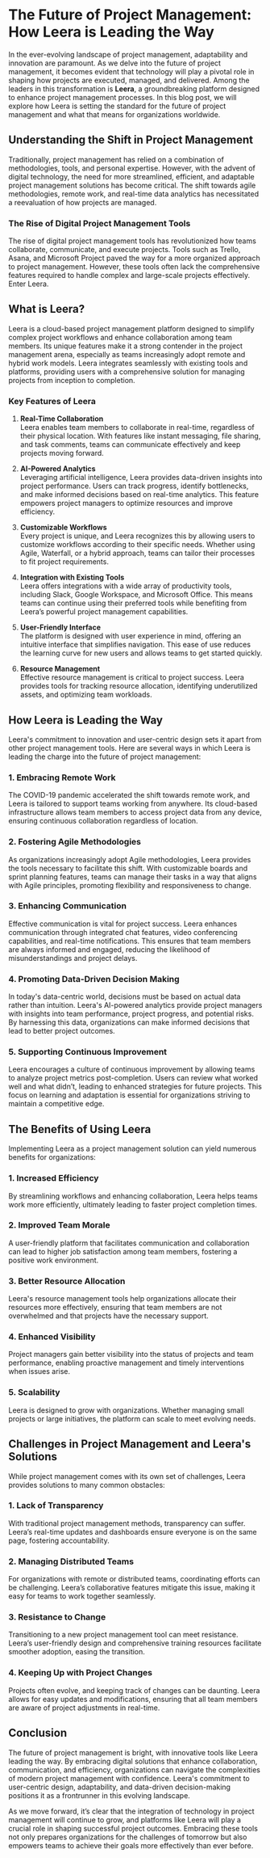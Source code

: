 # The Future of Project Management: How Leera is Leading the Way

In the ever-evolving landscape of project management, adaptability and innovation are paramount. As we delve into the future of project management, it becomes evident that technology will play a pivotal role in shaping how projects are executed, managed, and delivered. Among the leaders in this transformation is **Leera**, a groundbreaking platform designed to enhance project management processes. In this blog post, we will explore how Leera is setting the standard for the future of project management and what that means for organizations worldwide.

## Understanding the Shift in Project Management

Traditionally, project management has relied on a combination of methodologies, tools, and personal expertise. However, with the advent of digital technology, the need for more streamlined, efficient, and adaptable project management solutions has become critical. The shift towards agile methodologies, remote work, and real-time data analytics has necessitated a reevaluation of how projects are managed. 

### The Rise of Digital Project Management Tools

The rise of digital project management tools has revolutionized how teams collaborate, communicate, and execute projects. Tools such as Trello, Asana, and Microsoft Project paved the way for a more organized approach to project management. However, these tools often lack the comprehensive features required to handle complex and large-scale projects effectively. Enter Leera.

## What is Leera?

Leera is a cloud-based project management platform designed to simplify complex project workflows and enhance collaboration among team members. Its unique features make it a strong contender in the project management arena, especially as teams increasingly adopt remote and hybrid work models. Leera integrates seamlessly with existing tools and platforms, providing users with a comprehensive solution for managing projects from inception to completion.

### Key Features of Leera

1. **Real-Time Collaboration**  
   Leera enables team members to collaborate in real-time, regardless of their physical location. With features like instant messaging, file sharing, and task comments, teams can communicate effectively and keep projects moving forward.

2. **AI-Powered Analytics**  
   Leveraging artificial intelligence, Leera provides data-driven insights into project performance. Users can track progress, identify bottlenecks, and make informed decisions based on real-time analytics. This feature empowers project managers to optimize resources and improve efficiency.

3. **Customizable Workflows**  
   Every project is unique, and Leera recognizes this by allowing users to customize workflows according to their specific needs. Whether using Agile, Waterfall, or a hybrid approach, teams can tailor their processes to fit project requirements.

4. **Integration with Existing Tools**  
   Leera offers integrations with a wide array of productivity tools, including Slack, Google Workspace, and Microsoft Office. This means teams can continue using their preferred tools while benefiting from Leera’s powerful project management capabilities.

5. **User-Friendly Interface**  
   The platform is designed with user experience in mind, offering an intuitive interface that simplifies navigation. This ease of use reduces the learning curve for new users and allows teams to get started quickly.

6. **Resource Management**  
   Effective resource management is critical to project success. Leera provides tools for tracking resource allocation, identifying underutilized assets, and optimizing team workloads.

## How Leera is Leading the Way

Leera's commitment to innovation and user-centric design sets it apart from other project management tools. Here are several ways in which Leera is leading the charge into the future of project management:

### 1. Embracing Remote Work

The COVID-19 pandemic accelerated the shift towards remote work, and Leera is tailored to support teams working from anywhere. Its cloud-based infrastructure allows team members to access project data from any device, ensuring continuous collaboration regardless of location.  

### 2. Fostering Agile Methodologies

As organizations increasingly adopt Agile methodologies, Leera provides the tools necessary to facilitate this shift. With customizable boards and sprint planning features, teams can manage their tasks in a way that aligns with Agile principles, promoting flexibility and responsiveness to change.

### 3. Enhancing Communication

Effective communication is vital for project success. Leera enhances communication through integrated chat features, video conferencing capabilities, and real-time notifications. This ensures that team members are always informed and engaged, reducing the likelihood of misunderstandings and project delays.

### 4. Promoting Data-Driven Decision Making

In today's data-centric world, decisions must be based on actual data rather than intuition. Leera's AI-powered analytics provide project managers with insights into team performance, project progress, and potential risks. By harnessing this data, organizations can make informed decisions that lead to better project outcomes.

### 5. Supporting Continuous Improvement

Leera encourages a culture of continuous improvement by allowing teams to analyze project metrics post-completion. Users can review what worked well and what didn’t, leading to enhanced strategies for future projects. This focus on learning and adaptation is essential for organizations striving to maintain a competitive edge.

## The Benefits of Using Leera

Implementing Leera as a project management solution can yield numerous benefits for organizations:

### 1. Increased Efficiency  
   By streamlining workflows and enhancing collaboration, Leera helps teams work more efficiently, ultimately leading to faster project completion times.

### 2. Improved Team Morale  
   A user-friendly platform that facilitates communication and collaboration can lead to higher job satisfaction among team members, fostering a positive work environment.

### 3. Better Resource Allocation  
   Leera's resource management tools help organizations allocate their resources more effectively, ensuring that team members are not overwhelmed and that projects have the necessary support.

### 4. Enhanced Visibility  
   Project managers gain better visibility into the status of projects and team performance, enabling proactive management and timely interventions when issues arise.

### 5. Scalability  
   Leera is designed to grow with organizations. Whether managing small projects or large initiatives, the platform can scale to meet evolving needs.

## Challenges in Project Management and Leera's Solutions

While project management comes with its own set of challenges, Leera provides solutions to many common obstacles:

### 1. Lack of Transparency  
   With traditional project management methods, transparency can suffer. Leera’s real-time updates and dashboards ensure everyone is on the same page, fostering accountability.

### 2. Managing Distributed Teams  
   For organizations with remote or distributed teams, coordinating efforts can be challenging. Leera’s collaborative features mitigate this issue, making it easy for teams to work together seamlessly.

### 3. Resistance to Change  
   Transitioning to a new project management tool can meet resistance. Leera’s user-friendly design and comprehensive training resources facilitate smoother adoption, easing the transition.

### 4. Keeping Up with Project Changes  
   Projects often evolve, and keeping track of changes can be daunting. Leera allows for easy updates and modifications, ensuring that all team members are aware of project adjustments in real-time.

## Conclusion

The future of project management is bright, with innovative tools like Leera leading the way. By embracing digital solutions that enhance collaboration, communication, and efficiency, organizations can navigate the complexities of modern project management with confidence. Leera's commitment to user-centric design, adaptability, and data-driven decision-making positions it as a frontrunner in this evolving landscape.

As we move forward, it’s clear that the integration of technology in project management will continue to grow, and platforms like Leera will play a crucial role in shaping successful project outcomes. Embracing these tools not only prepares organizations for the challenges of tomorrow but also empowers teams to achieve their goals more effectively than ever before.